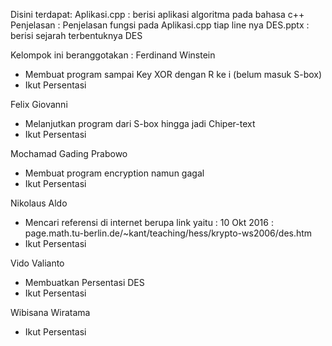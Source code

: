 Disini terdapat:
Aplikasi.cpp : berisi aplikasi algoritma pada bahasa c++
Penjelasan   : Penjelasan fungsi pada Aplikasi.cpp tiap line nya
DES.pptx     : berisi sejarah terbentuknya DES

Kelompok ini beranggotakan :
Ferdinand Winstein
- Membuat program sampai Key XOR dengan R ke i (belum masuk S-box)
- Ikut Persentasi

Felix Giovanni
- Melanjutkan program dari S-box hingga jadi Chiper-text
- Ikut Persentasi

Mochamad Gading Prabowo
- Membuat program encryption namun gagal
- Ikut Persentasi

Nikolaus Aldo
- Mencari referensi di internet berupa link yaitu : 10 Okt 2016 : page.math.tu-berlin.de/~kant/teaching/hess/krypto-ws2006/des.htm
- Ikut Persentasi

Vido Valianto
- Membuatkan Persentasi DES
- Ikut Persentasi

Wibisana Wiratama
- Ikut Persentasi
